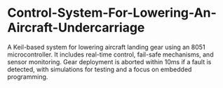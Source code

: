 # Control-System-For-Lowering-An-Aircraft-Undercarriage
A Keil-based system for lowering aircraft landing gear using an 8051 microcontroller. It includes real-time control, fail-safe mechanisms, and sensor monitoring. Gear deployment is aborted within 10ms if a fault is detected, with simulations for testing and a focus on embedded programming.
